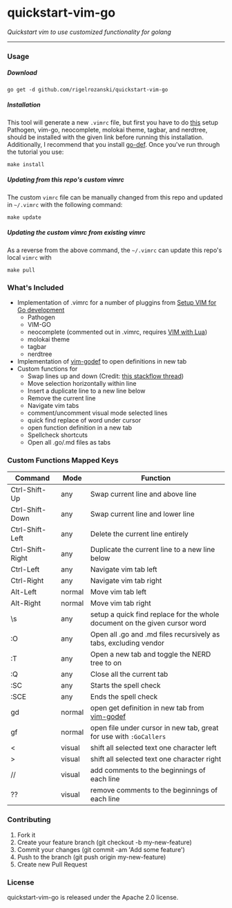 # quickstart-vim-go

_Quickstart vim to use customized functionality for golang_

---

### Usage

##### Download
```
go get -d github.com/rigelrozanski/quickstart-vim-go
```

##### Installation
This tool will generate a new `.vimrc` file, but first you have to do [this][1] setup
Pathogen, vim-go, neocomplete, molokai theme, tagbar, and nerdtree, should be installed with the 
given link before running this installation. Additionally, I recommend that you install [go-def][4].
Once you've run through the tutorial you use:  
```
make install
```

##### Updating from this repo's custom vimrc
The custom `vimrc` file can be manually changed from this repo and updated in `~/.vimrc` with the
following command:
```
make update
```

##### Updating the custom vimrc from existing vimrc
As a reverse from the above command, the  `~/.vimrc` can update this repo's local `vimrc` with
```
make pull 
```

### What's Included

- Implementation of .vimrc for a number of pluggins from [Setup VIM for Go development][1]
  - Pathogen
  - VIM-GO
  - neocomplete (commented out in .vimrc, requires [VIM with Lua][2])
  - molokai theme
  - tagbar
  - nerdtree
- Implementation of [vim-godef][4] to open definitions in new tab
- Custom functions for 
  - Swap lines up and down (Credit: [this stackflow thread][3])
  - Move selection horizontally within line
  - Insert a duplicate line to a new line below
  - Remove the current line
  - Navigate vim tabs
  - comment/uncomment visual mode selected lines
  - quick find replace of word under cursor 
  - open function definition in a new tab 
  - Spellcheck shortcuts 
  - Open all .go/.md files as tabs


[1]: https://unknwon.io/setup-vim-for-go-development/
[2]: https://gist.github.com/jdewit/9818870
[3]: http://stackoverflow.com/questions/741814/move-entire-line-up-and-down-in-vim
[4]: https://github.com/dgryski/vim-godef

### Custom Functions Mapped Keys

| Command          | Mode   | Function                                                                   |
|------------------|--------|----------------------------------------------------------------------------|
| Ctrl-Shift-Up    | any    | Swap current line and above line                                           |
| Ctrl-Shift-Down  | any    | Swap current line and lower line                                           |
| Ctrl-Shift-Left  | any    | Delete the current line entirely                                           |
| Ctrl-Shift-Right | any    | Duplicate the current line to a new line below                             |
| Ctrl-Left        | any    | Navigate vim tab left                                                      |
| Ctrl-Right       | any    | Navigate vim tab right                                                     |
| Alt-Left         | normal | Move vim tab left                                                          |
| Alt-Right        | normal | Move vim tab right                                                         |
| \s               | any    | setup a quick find replace for the whole document on the given cursor word |
| :O               | any    | Open all .go and .md files recursively as tabs, excluding vendor           |
| :T               | any    | Open a new tab and toggle the NERD tree to on                              |
| :Q               | any    | Close all the current tab                                                  |
| :SC              | any    | Starts the spell check                                                     |
| :SCE             | any    | Ends the spell check                                                       |
| gd               | normal | open get definition in new tab from [vim-godef][4]                         |
| gf               | normal | open file under cursor in new tab, great for use with `:GoCallers`         |
| <                | visual | shift all selected text one character left                                 |
| >                | visual | shift all selected text one character right                                |
| //               | visual | add comments to the beginnings of each line                                |
| ??               | visual | remove comments to the beginnings of each line                             |

 
### Contributing

1. Fork it
2. Create your feature branch (git checkout -b my-new-feature)
3. Commit your changes (git commit -am 'Add some feature')
4. Push to the branch (git push origin my-new-feature)
5. Create new Pull Request

### License

quickstart-vim-go is released under the Apache 2.0 license.
